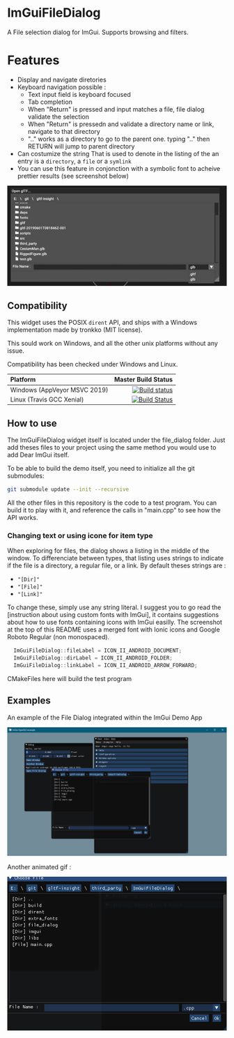 # ImGuiFileDialog

A File selection dialog for ImGui. Supports browsing and filters.

# Features

- Display and navigate diretories
- Keyboard navigation possible : 
  - Text input field is keyboard focused
  - Tab completion
  - When "Return" is pressed and input matches a file, file dialog validate the selection
  - When "Return" is pressedn and validate a directory name or link, navigate to that directory
  - ".." works as a directory to go to the parent one. typing ".." then RETURN will jump to parent directory
- Can costumize the string That is used to denote in the listing of the an entry is a `directory`, a `file` or a `symlink`
 - You can use this feature in conjonction with a symbolic font to acheive prettier results (see screenshot below)

![Usage of a symbolic font](SymbolicFont.png)


## Compatibility

This widget uses the POSIX `dirent` API, and ships with a Windows implementation made by tronkko (MIT license).

This sould work on Windows, and all the other unix platforms without any issue.

Compatibility has been checked under Windows and Linux.

|Platform|Master Build Status|
|:-------------|----------:|
|  Windows (AppVeyor MSVC 2019) | [![Build status](https://ci.appveyor.com/api/projects/status/yhdnd9w8d4ctp5uw?svg=true)](https://ci.appveyor.com/project/Ybalrid/imguifiledialog)|
| Linux (Travis GCC Xenial) | [![Build Status](https://travis-ci.com/Ybalrid/ImGuiFileDialog.svg?branch=master)](https://travis-ci.com/Ybalrid/ImGuiFileDialog)|


## How to use

The ImGuiFileDialog widget itself is located under the file_dialog folder. Just add theses files to your project using the same method you would use to add Dear ImGui itself.

To be able to build the demo itself, you need to initialize all the git submodules:

```bash
git submodule update --init --recursive
```

All the other files in this repository is the code to a test program. You can build it to play with it, and reference the calls in "main.cpp" to see how the API works.

### Changing text or using icone for item type

When exploring for files, the dialog shows a listing in the middle of the window. To differenciate between types, that listing uses strings to indicate if the file is a directory, a regular file, or a link.
By default theses strings are :
 - `"[Dir]"`
 - `"[File]"`
 - `"[Link]"`

To change these, simply use any string literal. I suggest you to go read the [instruction about using custom fonts with ImGui], it contains suggestions about how to use fonts containing icons with ImGui easilly.
The screenshot at the top of this README uses a merged font with Ionic icons and Google Roboto Regular (non monospaced).

```cpp
  ImGuiFileDialog::fileLabel = ICON_II_ANDROID_DOCUMENT;
  ImGuiFileDialog::dirLabel = ICON_II_ANDROID_FOLDER;
  ImGuiFileDialog::linkLabel = ICON_II_ANDROID_ARROW_FORWARD;
```

CMakeFiles here will build the test program

## Examples
An example of the File Dialog integrated within the ImGui Demo App

![alt text](ScreenShot.png)

Another animated gif :

![alt text](anim.gif)
